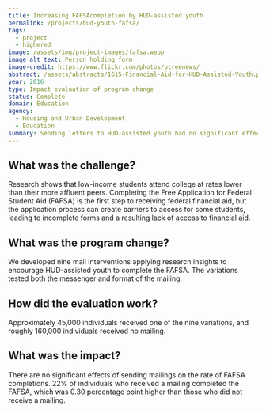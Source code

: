 ```yaml
---
title: Increasing FAFSAcompletion by HUD-assisted youth
permalink: /projects/hud-youth-fafsa/
tags: 
  - project
  - highered
image: /assets/img/project-images/fafsa.webp
image_alt_text: Person holding form
image-credit: https://www.flickr.com/photos/btreenews/
abstract: /assets/abstracts/1615-Financial-Aid-for-HUD-Assisted-Youth.pdf
year: 2016
type: Impact evaluation of program change
status: Complete
domain: Education
agency: 
  - Housing and Urban Development
  - Education
summary: Sending letters to HUD-assisted youth had no significant effect on FAFSA completion rates
---
```

## What was the challenge?
Research shows that low-income students attend college at rates lower than their more affluent peers. Completing the Free Application for Federal Student Aid (FAFSA) is the first step to receiving federal financial aid, but the application process can create barriers to access for some students, leading to incomplete forms and a resulting lack of access to financial aid. 

## What was the program change?
We developed nine mail interventions applying research insights to encourage HUD-assisted youth to complete the FAFSA. The variations tested both the messenger and format of the mailing.

## How did the evaluation work?
Approximately 45,000 individuals received one of the nine variations, and roughly 160,000 individuals received no mailing.

## What was the impact?
There are no significant effects of sending mailings on the rate of FAFSA completions. 22% of individuals who received a mailing completed the FAFSA, which was 0.30 percentage point higher than those who did not receive a mailing.
